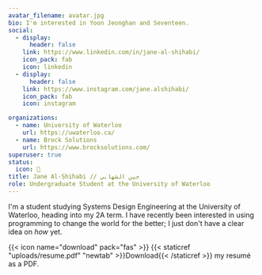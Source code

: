 ```yaml
---
avatar_filename: avatar.jpg
bio: I'm interested in Yoon Jeonghan and Seventeen.
social:
  - display:
      header: false
    link: https://www.linkedin.com/in/jane-al-shihabi/
    icon_pack: fab
    icon: linkedin
  - display:
      header: false
    link: https://www.instagram.com/jane.alshihabi/
    icon_pack: fab
    icon: instagram

organizations:
  - name: University of Waterloo
    url: https://uwaterloo.ca/
  - name: Brock Solutions
    url: https://www.brocksolutions.com/
superuser: true
status:
  icon: 👹
title: Jane Al-Shihabi // جين الشهابي
role: Undergraduate Student at the University of Waterloo
---
```


I'm a student studying Systems Design Engineering at the University of Waterloo, heading into my 2A term. I have recently been interested in using programming to change the world for the better; I just don't have a clear idea on _how_ yet.

{{< icon name="download" pack="fas" >}} {{< staticref "uploads/resume.pdf" "newtab" >}}Download{{< /staticref >}} my resumé as a PDF.
